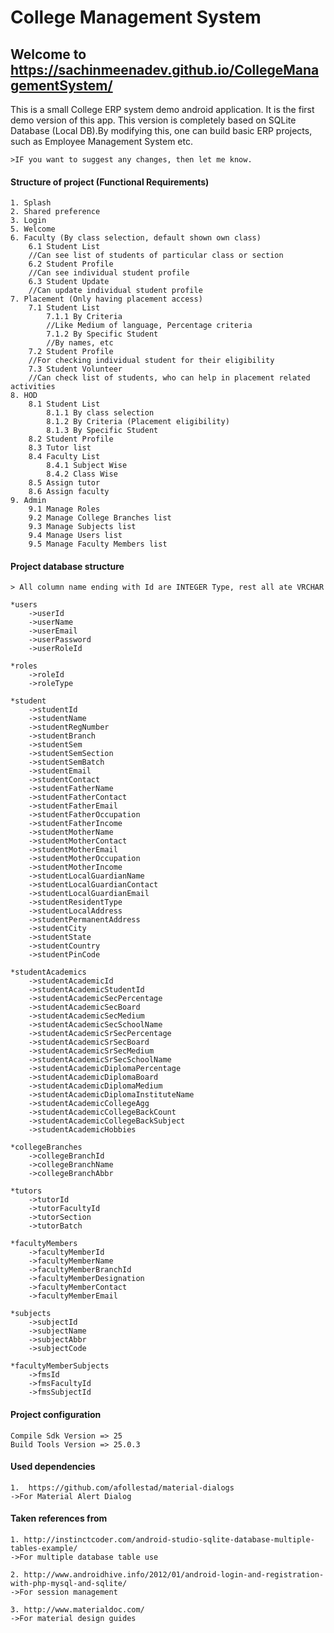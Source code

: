 # College Management System

## Welcome to https://sachinmeenadev.github.io/CollegeManagementSystem/

This is a small College ERP system demo android application. It is the first demo version of this app. This version is completely based on SQLite Database (Local DB).By modifying this, one can build basic ERP projects, such as Employee Management System etc.
    
    >IF you want to suggest any changes, then let me know.

#### Structure of project (Functional Requirements)
    1. Splash
	2. Shared preference
	3. Login
	5. Welcome
	6. Faculty (By class selection, default shown own class)
		6.1 Student List
		//Can see list of students of particular class or section
		6.2 Student Profile
		//Can see individual student profile
		6.3 Student Update
		//Can update individual student profile
	7. Placement (Only having placement access)
		7.1 Student List
			7.1.1 By Criteria
			//Like Medium of language, Percentage criteria
			7.1.2 By Specific Student
			//By names, etc
		7.2 Student Profile
		//For checking individual student for their eligibility 
		7.3 Student Volunteer
		//Can check list of students, who can help in placement related activities
	8. HOD
		8.1 Student List
			8.1.1 By class selection
			8.1.2 By Criteria (Placement eligibility)
			8.1.3 By Specific Student
		8.2 Student Profile
		8.3 Tutor list
		8.4 Faculty List	
			8.4.1 Subject Wise
			8.4.2 Class Wise
		8.5 Assign tutor
		8.6 Assign faculty
	9. Admin
		9.1 Manage Roles
		9.2 Manage College Branches list
		9.3 Manage Subjects list
		9.4 Manage Users list		
		9.5 Manage Faculty Members list

#### Project database structure
    > All column name ending with Id are INTEGER Type, rest all ate VRCHAR

    *users
		->userId 
		->userName
		->userEmail
		->userPassword
		->userRoleId
		
	*roles
		->roleId
		->roleType
		
	*student 
		->studentId
		->studentName
		->studentRegNumber
		->studentBranch
		->studentSem
		->studentSemSection
		->studentSemBatch
		->studentEmail
		->studentContact
		->studentFatherName
		->studentFatherContact
		->studentFatherEmail
		->studentFatherOccupation
		->studentFatherIncome
		->studentMotherName
		->studentMotherContact
		->studentMotherEmail
		->studentMotherOccupation
		->studentMotherIncome
		->studentLocalGuardianName
		->studentLocalGuardianContact
		->studentLocalGuardianEmail
		->studentResidentType
		->studentLocalAddress
		->studentPermanentAddress
		->studentCity
		->studentState
		->studentCountry
		->studentPinCode
		
	*studentAcademics
		->studentAcademicId
		->studentAcademicStudentId
		->studentAcademicSecPercentage
		->studentAcademicSecBoard
		->studentAcademicSecMedium
		->studentAcademicSecSchoolName
		->studentAcademicSrSecPercentage
		->studentAcademicSrSecBoard
		->studentAcademicSrSecMedium
		->studentAcademicSrSecSchoolName
		->studentAcademicDiplomaPercentage
		->studentAcademicDiplomaBoard
		->studentAcademicDiplomaMedium
		->studentAcademicDiplomaInstituteName
		->studentAcademicCollegeAgg
		->studentAcademicCollegeBackCount
		->studentAcademicCollegeBackSubject
		->studentAcademicHobbies
		
	*collegeBranches
		->collegeBranchId
		->collegeBranchName
		->collegeBranchAbbr
		
	*tutors
		->tutorId
		->tutorFacultyId
		->tutorSection
		->tutorBatch
		
	*facultyMembers
		->facultyMemberId
		->facultyMemberName
		->facultyMemberBranchId
		->facultyMemberDesignation
		->facultyMemberContact
		->facultyMemberEmail
		
	*subjects
		->subjectId
		->subjectName
		->subjectAbbr
		->subjectCode
		
	*facultyMemberSubjects
		->fmsId
		->fmsFacultyId
		->fmsSubjectId

#### Project configuration
    Compile Sdk Version => 25
    Build Tools Version => 25.0.3
    
#### Used dependencies
    1.  https://github.com/afollestad/material-dialogs 
    ->For Material Alert Dialog 
      
#### Taken references from
    1. http://instinctcoder.com/android-studio-sqlite-database-multiple-tables-example/
    ->For multiple database table use
    
    2. http://www.androidhive.info/2012/01/android-login-and-registration-with-php-mysql-and-sqlite/
    ->For session management
    
    3. http://www.materialdoc.com/
    ->For material design guides
